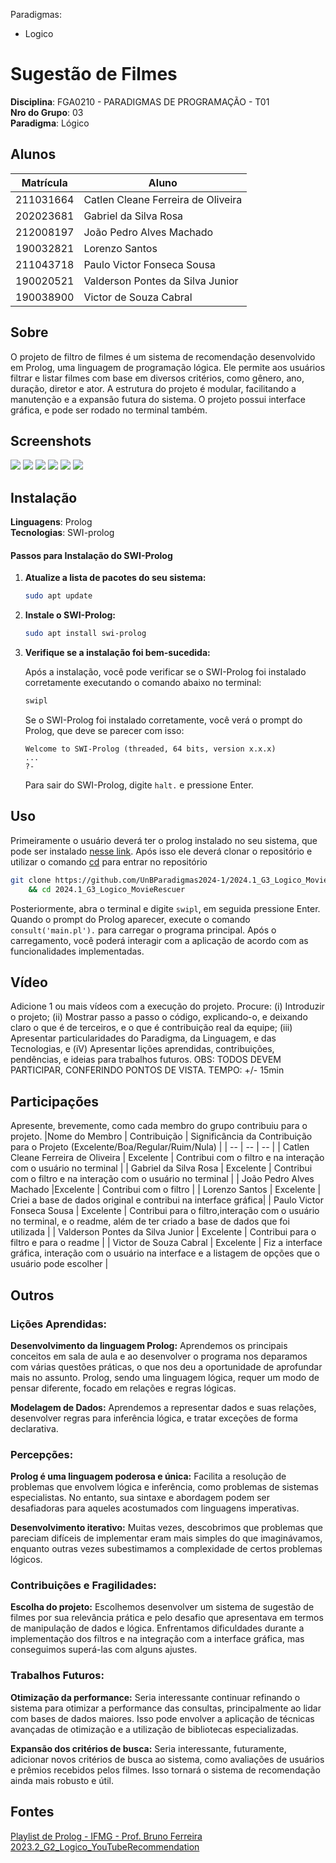 Paradigmas:
 - Logico

# Sugestão de Filmes

**Disciplina**: FGA0210 - PARADIGMAS DE PROGRAMAÇÃO - T01 <br>
**Nro do Grupo**: 03<br>
**Paradigma**: Lógico<br>

## Alunos
|Matrícula | Aluno |
| -- | -- |
| 211031664  |  Catlen Cleane Ferreira de Oliveira |
| 202023681  |  Gabriel da Silva Rosa |
| 212008197  |  João Pedro Alves Machado |
| 190032821  |  Lorenzo Santos |
| 211043718  |  Paulo Victor Fonseca Sousa |
| 190020521  |  Valderson Pontes da Silva Junior |
| 190038900  |  Victor de Souza Cabral |


## Sobre 
O projeto de filtro de filmes é um sistema de recomendação desenvolvido em Prolog, uma linguagem de programação lógica. Ele permite aos usuários filtrar e listar filmes com base em diversos critérios, como gênero, ano, duração, diretor e ator. A estrutura do projeto é modular, facilitando a manutenção e a expansão futura do sistema. O projeto possui interface gráfica, e pode ser rodado no terminal também.

## Screenshots

![](assets/animacao.gif)
![](assets/img1.jpg)
![](assets/img2.jpg)
![](assets/img3.jpg)
![](assets/img4.jpg)
![](assets/img5.jpg)




## Instalação 
**Linguagens**: Prolog<br>
**Tecnologias**: SWI-prolog<br>

#### Passos para Instalação do SWI-Prolog

1. **Atualize a lista de pacotes do seu sistema:**

    ```sh
    sudo apt update
    ```

2. **Instale o SWI-Prolog:**

    ```sh
    sudo apt install swi-prolog
    ```

3. **Verifique se a instalação foi bem-sucedida:**

    Após a instalação, você pode verificar se o SWI-Prolog foi instalado corretamente executando o comando abaixo no terminal:

    ```sh
    swipl
    ```

    Se o SWI-Prolog foi instalado corretamente, você verá o prompt do Prolog, que deve se parecer com isso:

    ```plaintext
    Welcome to SWI-Prolog (threaded, 64 bits, version x.x.x)
    ...
    ?-
    ```

    Para sair do SWI-Prolog, digite `halt.` e pressione Enter.




## Uso 
Primeiramente o usuário deverá ter o prolog instalado no seu sistema, que pode ser instalado [nesse link](https://www.swi-prolog.org/download/stable).
Após isso ele deverá clonar o repositório e utilizar o comando [cd](https://guialinux.uniriotec.br/cd/) para entrar no repositório

```bash
git clone https://github.com/UnBParadigmas2024-1/2024.1_G3_Logico_MovieRescuer.git \
    && cd 2024.1_G3_Logico_MovieRescuer
```

Posteriormente, abra o terminal e digite `swipl`, em seguida pressione Enter. Quando o prompt do Prolog aparecer, execute o comando `consult('main.pl').` para carregar o programa principal. Após o carregamento, você poderá interagir com a aplicação de acordo com as funcionalidades implementadas.


## Vídeo
Adicione 1 ou mais vídeos com a execução do projeto.
Procure: 
(i) Introduzir o projeto;
(ii) Mostrar passo a passo o código, explicando-o, e deixando claro o que é de terceiros, e o que é contribuição real da equipe;
(iii) Apresentar particularidades do Paradigma, da Linguagem, e das Tecnologias, e
(iV) Apresentar lições aprendidas, contribuições, pendências, e ideias para trabalhos futuros.
OBS: TODOS DEVEM PARTICIPAR, CONFERINDO PONTOS DE VISTA.
TEMPO: +/- 15min

## Participações
Apresente, brevemente, como cada membro do grupo contribuiu para o projeto.
|Nome do Membro | Contribuição | Significância da Contribuição para o Projeto (Excelente/Boa/Regular/Ruim/Nula) |
| -- | -- | -- |
| Catlen Cleane Ferreira de Oliveira      | Excelente | Contribui com o filtro e na interação com o usuário no terminal |
| Gabriel da Silva Rosa                   | Excelente | Contribui com o filtro e na interação com o usuário no terminal |
| João Pedro Alves Machado                |Excelente  | Contribui com o filtro |
| Lorenzo Santos                          | Excelente |  Criei a base de dados original e contribui na interface gráfica|
| Paulo Victor Fonseca Sousa              | Excelente | Contribui para o filtro,interação com o usuário no terminal, e o readme, além de ter  criado a base de dados que foi utilizada  |
| Valderson Pontes da Silva Junior        | Excelente |  Contribui para o filtro e para o readme |
| Victor de Souza Cabral                  | Excelente |  Fiz a interface gráfica, interação com o usuário na interface e a listagem de opções que o usuário pode escolher |

## Outros

### Lições Aprendidas:

**Desenvolvimento da linguagem Prolog:** Aprendemos os principais conceitos em sala de aula e ao desenvolver o programa nos deparamos com várias questões práticas, o que nos deu a oportunidade de aprofundar mais no assunto. Prolog, sendo uma linguagem lógica, requer um modo de pensar diferente, focado em relações e regras lógicas.

**Modelagem de Dados:** Aprendemos a representar dados e suas relações, desenvolver regras para inferência lógica, e tratar exceções de forma declarativa.

### Percepções:

**Prolog é uma linguagem poderosa e única:** Facilita a resolução de problemas que envolvem lógica e inferência, como problemas de sistemas especialistas. No entanto, sua sintaxe e abordagem podem ser desafiadoras para aqueles acostumados com linguagens imperativas.

**Desenvolvimento iterativo:** Muitas vezes, descobrimos que problemas que pareciam difíceis de implementar eram mais simples do que imaginávamos, enquanto outras vezes subestimamos a complexidade de certos problemas lógicos.

### Contribuições e Fragilidades:

**Escolha do projeto:** Escolhemos desenvolver um sistema de sugestão de filmes por sua relevância prática e pelo desafio que apresentava em termos de manipulação de dados e lógica. Enfrentamos dificuldades durante a implementação dos filtros e na integração com a interface gráfica, mas conseguimos superá-las com alguns ajustes.

### Trabalhos Futuros:

**Otimização da performance:** Seria interessante continuar refinando o sistema para otimizar a performance das consultas, principalmente ao lidar com bases de dados maiores. Isso pode envolver a aplicação de técnicas avançadas de otimização e a utilização de bibliotecas especializadas.

**Expansão dos critérios de busca:** Seria interessante, futuramente, adicionar novos critérios de busca ao sistema, como avaliações de usuários e prêmios recebidos pelos filmes. Isso tornará o sistema de recomendação ainda mais robusto e útil.

## Fontes
[Playlist de Prolog - IFMG - Prof. Bruno Ferreira](https://www.youtube.com/watch?v=x_ahRnd1gTI&list=PLZ-Bk6jzsb-OScKa7vhpcQXoU2uxYGaFx)
[2023.2_G2_Logico_YouTubeRecommendation](https://github.com/UnBParadigmas2023-2/2023.2_G2_Logico_YouTubeRecommendation/tree/main)